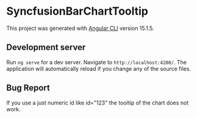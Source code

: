 # SyncfusionBarChartTooltip

This project was generated with [Angular CLI](https://github.com/angular/angular-cli) version 15.1.5.

## Development server

Run `ng serve` for a dev server. Navigate to `http://localhost:4200/`. The application will automatically reload if you change any of the source files.

## Bug Report

If you use a just numeric id like id="123" the tooltip of the chart does not work.
